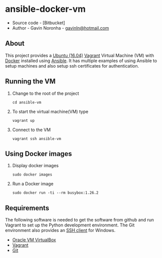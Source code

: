 # ansible-docker-vm

* Source code - [Bitbucket]
* Author - Gavin Noronha - <gavinln@hotmail.com>

[10]: https://bitbucket.org/gavinln/ansible-vm

## About

This project provides a [Ubuntu (16.04)][20] [Vagrant][30] Virtual Machine
(VM) with [Docker][40] installed using [Ansible][50]. It has multiple examples
of using Ansible to setup machines and also setup ssh certificates for
authentication.

[20]: http://releases.ubuntu.com/14.04/
[30]: http://www.vagrantup.com/
[40]: https://www.docker.com/
[50]: https://www.ansible.com/

## Running the VM

1. Change to the root of the project

    ```
    cd ansible-vm
    ```

2. To start the virtual machine(VM) type

    ```
    vagrant up
    ```

3. Connect to the VM

    ```
    vagrant ssh ansible-vm
    ```

## Using Docker images

1. Display docker images

    ```
    sudo docker images
    ```

2. Run a Docker image

    ```
    sudo docker run -ti --rm busybox:1.26.2
    ```

## Requirements

The following software is needed to get the software from github and run
Vagrant to set up the Python development environment. The Git environment
also provides an [SSH  client][200] for Windows.

* [Oracle VM VirtualBox][210]
* [Vagrant][220]
* [Git][230]

[200]: http://en.wikipedia.org/wiki/Secure_Shell
[210]: https://www.virtualbox.org/
[220]: http://vagrantup.com/
[230]: http://git-scm.com/
